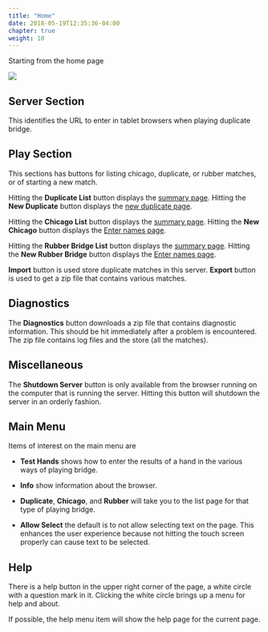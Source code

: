 ```yaml
---
title: "Home"
date: 2018-05-19T12:35:36-04:00
chapter: true
weight: 10
---
```


Starting from the home page

<div class="withBorder">

<img src="images/gen/Duplicate/HomePage.png" />

</div>

## Server Section

This identifies the URL to enter in tablet browsers when playing duplicate bridge.

## Play Section

This sections has buttons for listing chicago, duplicate, or rubber matches, or of starting a new match.

Hitting the **Duplicate List** button displays the [summary page](duplicate/summary.html).
Hitting the **New Duplicate** button displays the [new duplicate page](duplicate/new.html).

Hitting the **Chicago List** button displays the [summary page](chicago/list.html).
Hitting the **New Chicago** button displays the [Enter names page](chicago/four/names4.html).

Hitting the **Rubber Bridge List** button displays the [summary page](rubber/list.html).
Hitting the **New Rubber Bridge** button displays the [Enter names page](rubber/names.html).

**Import** button is used store duplicate matches in this server.
**Export** button is used to get a zip file that contains various matches.

## Diagnostics

The **Diagnostics** button downloads a zip file that contains diagnostic information.  This should be hit immediately after a problem is encountered.  The zip file contains log files and the store (all the matches).

## Miscellaneous

The **Shutdown Server** button is only available from the browser running on the computer that is running the server.  Hitting this button will shutdown the server in an orderly fashion.

## Main Menu

Items of interest on the main menu are 

- **Test Hands** shows how to enter the results of a hand in the various ways of playing bridge.

- **Info** show information about the browser.

- **Duplicate**, **Chicago**, and **Rubber** will take you to the list page for that type of playing bridge.

- **Allow Select** the default is to not allow selecting text on the page.  This enhances the user experience because not hitting the touch screen properly can cause text to be selected.

## Help

There is a help button in the upper right corner of the page, a white circle with a question mark in it.  Clicking the white circle brings up a menu for help and about.

If possible, the help menu item will show the help page for the current page.
